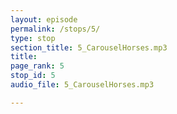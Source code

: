 ```yaml
---
layout: episode
permalink: /stops/5/
type: stop
section_title: 5_CarouselHorses.mp3
title: 
page_rank: 5
stop_id: 5
audio_file: 5_CarouselHorses.mp3

---
```

